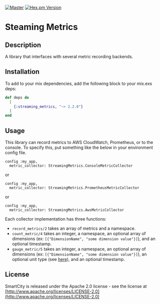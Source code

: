 [![Master](https://travis-ci.org/smartcitiesdata/streaming_metrics.svg?branch=master)](https://travis-ci.org/smartcitiesdata/streaming_metrics)
[![Hex.pm Version](http://img.shields.io/hexpm/v/streaming_metrics.svg?style=flat)](https://hex.pm/packages/streaming_metrics)

# Steaming Metrics

## Description

A library that interfaces with several metric recording backends.

## Installation

To add to your mix dependencies, add the following block to your mix.exs deps:

```elixir
def deps do
  [
    {:streaming_metrics, "~> 2.2.0"}
  ]
end
```

## Usage

This library can record metrics to AWS CloudWatch, Prometheus, or to the console. To specify this, put something like the below in your environment config file.
```
config :my_app,
  metric_collector: StreamingMetrics.ConsoleMetricCollector
```
or

```
config :my_app,
  metric_collector: StreamingMetrics.PrometheusMetricCollector
```

or

```
config :my_app,
  metric_collector: StreamingMetrics.AwsMetricCollector
```

Each collector implementation has three functions:

- `record_metrics/2` takes an array of metrics and a namespace.
 - `count_metric/4` takes an integer, a namespace, an optional array of dimensions (ex: `[{"DimensionName", "some dimension value"}]`), and an optional timestamp.
 - `gauge_metric/5` takes an integer, a namespace, an optional array of dimensions (ex: `[{"DimensionName", "some dimension value"}]`), an optional unit type (see [here](https://docs.aws.amazon.com/AmazonCloudWatch/latest/APIReference/API_MetricDatum.html)), and an optional timestamp.

 ## License

SmartCity is released under the Apache 2.0 license - see the license at [http://www.apache.org/licenses/LICENSE-2.0](http://www.apache.org/licenses/LICENSE-2.0)